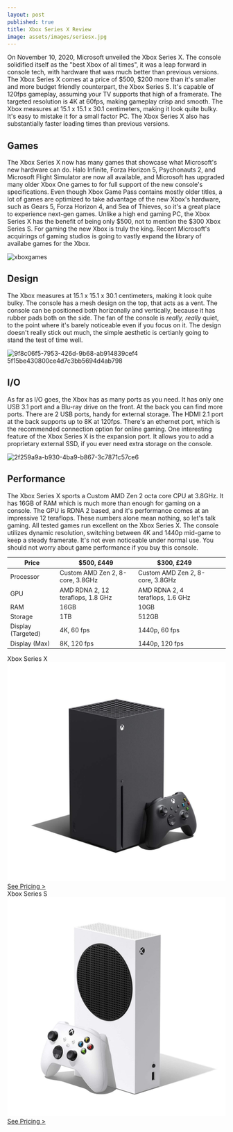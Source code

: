 ```yaml
---
layout: post
published: true
title: Xbox Series X Review
image: assets/images/seriesx.jpg
---
```


On November 10, 2020, Microsoft unveiled the Xbox Series X. The console solidified itself as the "best Xbox of all times", it was a leap forward in console tech, with hardware that was much better than previous versions. The Xbox Series X comes at a price of $500, $200 more than it's smaller and more budget friendly counterpart, the Xbox Series S. It's capable of 120fps gameplay, assuming your TV supports that high of a framerate. The targeted resolution is 4K at 60fps, making gameplay crisp and smooth. The Xbox measures at 15.1 x 15.1 x 30.1 centimeters, making it look quite bulky. It's easy to mistake it for a small factor PC. The Xbox Series X also has substantially faster loading times than previous versions. 

## Games

The Xbox Series X now has many games that showcase what Microsoft's new hardware can do. Halo Infinite, Forza Horizon 5, Psychonauts 2, and Microsoft Flight Simulator are now all available, and Microsoft has upgraded many older Xbox One games to for full support of the new console's specifications. Even though Xbox Game Pass contains mostly older titles, a lot of games are optimized to take advantage of the new Xbox's hardware, such as Gears 5, Forza Horizon 4, and Sea of Thieves, so it's a great place to experience next-gen games. Unlike a high end gaming PC, the Xbox Series X has the benefit of being only $500, not to mention the $300 Xbox Series S. For gaming the new Xbox is truly the king. Recent Microsoft's acquirings of gaming studios is going to vastly expand the library of availabe games for the Xbox.

![xboxgames](https://user-images.githubusercontent.com/93347720/158678229-5e7c3361-15e1-49e5-aa91-81758b20dd99.jpg)

## Design

The Xbox measures at 15.1 x 15.1 x 30.1 centimeters, making it look quite bulky. The console has a mesh design on the top, that acts as a vent. The console can be positioned both horizonally and vertically, because it has rubber pads both on the side. The fan of the console is *really, really* quiet, to the point where it's barely noticeable even if you focus on it. The design doesn't really stick out much, the simple aesthetic is certianly going to stand the test of time well. 

![9f8c06f5-7953-426d-9b68-ab914839cef4 5f15be430800ce4d7c3bb5694d4ab798](https://user-images.githubusercontent.com/93347720/158678437-db4561ff-61d4-493f-ac3d-b2600305f02e.jpeg)

## I/O


As far as I/O goes, the Xbox has as many ports as you need. It has only one USB 3.1 port and a Blu-ray drive on the front. At the back you can find more ports. There are 2 USB ports, handy for external storage. The HDMI 2.1 port at the back supports up to 8K at 120fps. There's an ethernet port, which is the recommended connection option for online gaming. One interesting feature of the Xbox Series X is the expansion port. It allows you to add a proprietary external SSD, if you ever need extra storage on the console. 

![2f259a9a-b930-4ba9-b867-3c7871c57ce6](https://user-images.githubusercontent.com/93347720/158678512-2d53a2a7-f711-4f5a-ab6a-e79e165b875e.png)

## Performance

The Xbox Series X sports a Custom AMD Zen 2 octa core CPU at 3.8GHz. It has 16GB of RAM which is much more than enough for gaming on a console. The GPU is RDNA 2 based, and it's performance comes at an impressive 12 teraflops. These numbers alone mean nothing, so let's talk gaming. All tested games run excellent on the Xbox Series X. The console utilizes dynamic resolution, switching between 4K and 1440p mid-game to keep a steady framerate. It's not even noticeable under normal use. You should not worry about game performance if you buy this console.

| Price              | $500, £449                        | $300, £249                       |   |   |
|--------------------|-----------------------------------|----------------------------------|---|---|
| Processor          | Custom AMD Zen 2, 8-core, 3.8GHz  | Custom AMD Zen 2, 8-core, 3.8GHz |   |   |
| GPU                | AMD RDNA 2, 12 teraflops, 1.8 GHz | AMD RDNA 2, 4 teraflops, 1.6 GHz |   |   |
| RAM                | 16GB                              | 10GB                             |   |   |
| Storage            | 1TB                               | 512GB                            |   |   |
| Display (Targeted) | 4K, 60 fps                        | 1440p, 60 fps                    |   |   |
| Display (Max)      | 8K, 120 fps                       | 1440p, 120 fps                   |   |   |

<div class="container">
  <div class="row gx-3">
    <div class="col-md">
      <div class="shadow p-0 mb-5 bg-white rounded-3 text-center">
        <div class="align-items-start bg-dark rounded-top text-white text-center font-weight-bold p-1">Xbox Series X</div>
        <img class="p-2" src="/assets/images/xboxseriesx.jpg">
        <a class="btn btn-outline-dark m-2 col-11" href="https://amzn.to/3tqjpzj">See Pricing ></a>
      </div>
    </div>
    <div class="col-md">
      <div class="shadow p-0 mb-5 bg-white rounded-3 text-center">
        <div class="align-items-start bg-dark rounded-top text-white text-center font-weight-bold p-1">Xbox Series S</div>
        <img class="p-2" src="/assets/images/seriess.jpg">
        <a class="btn btn-outline-dark m-2 col-11" href="https://amzn.to/3CMcLq3">See Pricing ></a>
      </div>
    </div>
  </div>
</div>
